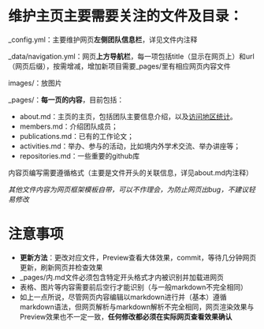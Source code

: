# 维护主页主要需要关注的文件及目录：

_config.yml：主要维护网页**左侧团队信息栏**，详见文件内注释

_data/navigation.yml：网页**上方导航栏**，每一项包括title（显示在网页上）和url（网页后缀），按需增减，增加新项目需要_pages/里有相应网页内容文件

images/：放图片

_pages/：**每一页的内容**，目前包括：

- about.md：主页的主页，包括团队主要信息介绍，以及[访问地区统计](https://s11.flagcounter.com/more/ushX/)。
- members.md：介绍团队成员；
- publications.md：已有的工作论文；
- activities.md：举办、参与的活动，比如境内外学术交流、举办讲座等；
- repositories.md：一些重要的github库

内容页编写需要遵循格式（主要是文件开头的关联信息，详见about.md内注释）

*其他文件内容为网页框架模板自带，可以不作理会，为防止网页出bug，不建议轻易修改*

# 注意事项

- **更新方法**：更改对应文件，Preview查看大体效果，commit，等待几分钟网页更新，刷新网页并检查效果
- _pages/内.md文件必须包含特定开头格式才内被识别并加载进网页
- 表格、图片等内容需要前后空行才能识别（与一般markdown不完全相同）
- 如上一点所说，尽管网页内容编辑以markdown进行并（基本）遵循markdown语法，但网页解析与markdown解析不完全相同，网页渲染效果与Preview效果也不一定一致，**任何修改都必须在实际网页查看效果确认**
